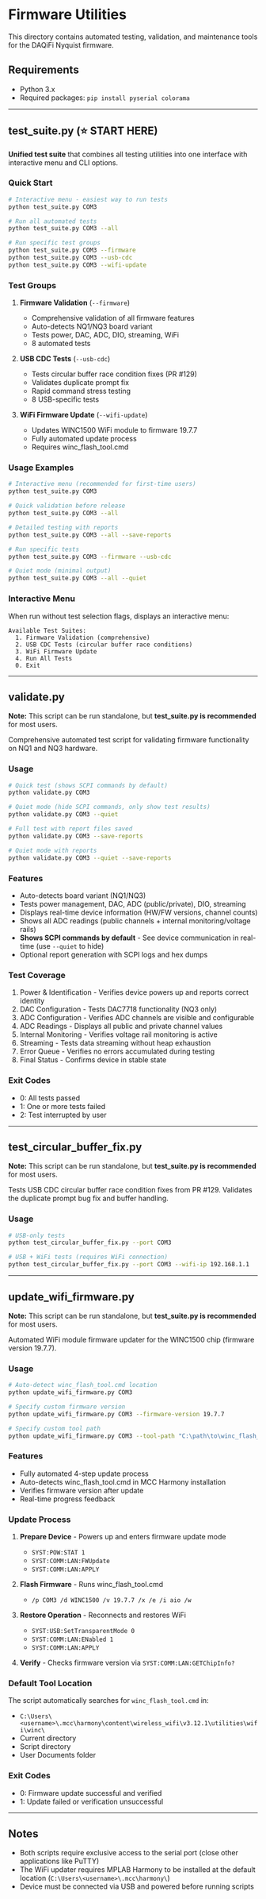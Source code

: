 # Firmware Utilities

This directory contains automated testing, validation, and maintenance tools for the DAQiFi Nyquist firmware.

## Requirements

- Python 3.x
- Required packages: `pip install pyserial colorama`

---

## test_suite.py (⭐ START HERE)

**Unified test suite** that combines all testing utilities into one interface with interactive menu and CLI options.

### Quick Start

```bash
# Interactive menu - easiest way to run tests
python test_suite.py COM3

# Run all automated tests
python test_suite.py COM3 --all

# Run specific test groups
python test_suite.py COM3 --firmware
python test_suite.py COM3 --usb-cdc
python test_suite.py COM3 --wifi-update
```

### Test Groups

1. **Firmware Validation** (`--firmware`)
   - Comprehensive validation of all firmware features
   - Auto-detects NQ1/NQ3 board variant
   - Tests power, DAC, ADC, DIO, streaming, WiFi
   - 8 automated tests

2. **USB CDC Tests** (`--usb-cdc`)
   - Tests circular buffer race condition fixes (PR #129)
   - Validates duplicate prompt fix
   - Rapid command stress testing
   - 8 USB-specific tests

3. **WiFi Firmware Update** (`--wifi-update`)
   - Updates WINC1500 WiFi module to firmware 19.7.7
   - Fully automated update process
   - Requires winc_flash_tool.cmd

### Usage Examples

```bash
# Interactive menu (recommended for first-time users)
python test_suite.py COM3

# Quick validation before release
python test_suite.py COM3 --all

# Detailed testing with reports
python test_suite.py COM3 --all --save-reports

# Run specific tests
python test_suite.py COM3 --firmware --usb-cdc

# Quiet mode (minimal output)
python test_suite.py COM3 --all --quiet
```

### Interactive Menu

When run without test selection flags, displays an interactive menu:

```
Available Test Suites:
  1. Firmware Validation (comprehensive)
  2. USB CDC Tests (circular buffer race conditions)
  3. WiFi Firmware Update
  4. Run All Tests
  0. Exit
```

---

## validate.py

**Note:** This script can be run standalone, but **test_suite.py is recommended** for most users.

Comprehensive automated test script for validating firmware functionality on NQ1 and NQ3 hardware.

### Usage

```bash
# Quick test (shows SCPI commands by default)
python validate.py COM3

# Quiet mode (hide SCPI commands, only show test results)
python validate.py COM3 --quiet

# Full test with report files saved
python validate.py COM3 --save-reports

# Quiet mode with reports
python validate.py COM3 --quiet --save-reports
```

### Features

- Auto-detects board variant (NQ1/NQ3)
- Tests power management, DAC, ADC (public/private), DIO, streaming
- Displays real-time device information (HW/FW versions, channel counts)
- Shows all ADC readings (public channels + internal monitoring/voltage rails)
- **Shows SCPI commands by default** - See device communication in real-time (use `--quiet` to hide)
- Optional report generation with SCPI logs and hex dumps

### Test Coverage

1. Power & Identification - Verifies device powers up and reports correct identity
2. DAC Configuration - Tests DAC7718 functionality (NQ3 only)
3. ADC Configuration - Verifies ADC channels are visible and configurable
4. ADC Readings - Displays all public and private channel values
5. Internal Monitoring - Verifies voltage rail monitoring is active
6. Streaming - Tests data streaming without heap exhaustion
7. Error Queue - Verifies no errors accumulated during testing
8. Final Status - Confirms device in stable state

### Exit Codes

- 0: All tests passed
- 1: One or more tests failed
- 2: Test interrupted by user

---

## test_circular_buffer_fix.py

**Note:** This script can be run standalone, but **test_suite.py is recommended** for most users.

Tests USB CDC circular buffer race condition fixes from PR #129. Validates the duplicate prompt bug fix and buffer handling.

### Usage

```bash
# USB-only tests
python test_circular_buffer_fix.py --port COM3

# USB + WiFi tests (requires WiFi connection)
python test_circular_buffer_fix.py --port COM3 --wifi-ip 192.168.1.1
```

---

## update_wifi_firmware.py

**Note:** This script can be run standalone, but **test_suite.py is recommended** for most users.

Automated WiFi module firmware updater for the WINC1500 chip (firmware version 19.7.7).

### Usage

```bash
# Auto-detect winc_flash_tool.cmd location
python update_wifi_firmware.py COM3

# Specify custom firmware version
python update_wifi_firmware.py COM3 --firmware-version 19.7.7

# Specify custom tool path
python update_wifi_firmware.py COM3 --tool-path "C:\path\to\winc_flash_tool.cmd"
```

### Features

- Fully automated 4-step update process
- Auto-detects winc_flash_tool.cmd in MCC Harmony installation
- Verifies firmware version after update
- Real-time progress feedback

### Update Process

1. **Prepare Device** - Powers up and enters firmware update mode
   - `SYST:POW:STAT 1`
   - `SYST:COMM:LAN:FWUpdate`
   - `SYST:COMM:LAN:APPLY`

2. **Flash Firmware** - Runs winc_flash_tool.cmd
   - `/p COM3 /d WINC1500 /v 19.7.7 /x /e /i aio /w`

3. **Restore Operation** - Reconnects and restores WiFi
   - `SYST:USB:SetTransparentMode 0`
   - `SYST:COMM:LAN:ENabled 1`
   - `SYST:COMM:LAN:APPLY`

4. **Verify** - Checks firmware version via `SYST:COMM:LAN:GETChipInfo?`

### Default Tool Location

The script automatically searches for `winc_flash_tool.cmd` in:
- `C:\Users\<username>\.mcc\harmony\content\wireless_wifi\v3.12.1\utilities\wifi\winc\`
- Current directory
- Script directory
- User Documents folder

### Exit Codes

- 0: Firmware update successful and verified
- 1: Update failed or verification unsuccessful

---

## Notes

- Both scripts require exclusive access to the serial port (close other applications like PuTTY)
- The WiFi updater requires MPLAB Harmony to be installed at the default location (`C:\Users\<username>\.mcc\harmony\`)
- Device must be connected via USB and powered before running scripts
